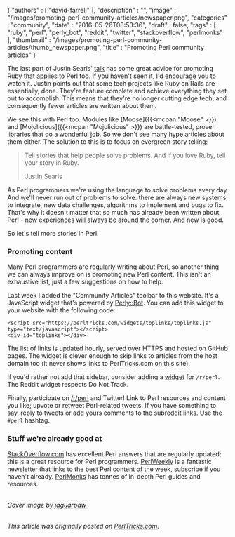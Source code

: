 {
   "authors" : [
      "david-farrell"
   ],
   "description" : "",
   "image" : "/images/promoting-perl-community-articles/newspaper.png",
   "categories" : "community",
   "date" : "2016-05-26T08:53:36",
   "draft" : false,
   "tags" : [
      "ruby",
      "perl",
      "perly_bot",
      "reddit",
      "twitter",
      "stackoverflow",
      "perlmonks"
   ],
   "thumbnail" : "/images/promoting-perl-community-articles/thumb_newspaper.png",
   "title" : "Promoting Perl community articles"
}

The last part of Justin Searls' [talk](https://vimeo.com/165527044#t=28m10s) has some great advice for promoting Ruby that applies to Perl too. If you haven't seen it, I'd encourage you to watch it. Justin points out that some tech projects like Ruby on Rails are essentially, done. They're feature complete and achieve everything they set out to accomplish. This means that they're no longer cutting edge tech, and consequently fewer articles are written about them.

We see this with Perl too. Modules like [Moose]({{<mcpan "Moose" >}}) and [Mojolicious]({{<mcpan "Mojolicious" >}}) are battle-tested, proven libraries that do a wonderful job. So we don't see many hype articles about them either. The solution to this is to focus on evergreen story telling:

> Tell stories that help people solve problems. And if you love Ruby, tell your story in Ruby.
>
> Justin Searls

As Perl programmers we're using the language to solve problems every day. And we'll never run out of problems to solve: there are always new systems to integrate, new data challenges, algorithms to implement and bugs to fix. That's why it doesn't matter that so much has already been written about Perl - new experiences will always be around the corner. And new is good.

So let's tell more stories in Perl.

### Promoting content
Many Perl programmers are regularly writing about Perl, so another thing we can always improve on is promoting new Perl content. This isn't an exhaustive list, just a few suggestions on how to help.

Last week I added the "Community Articles" toolbar to this website. It's a JavaScript widget that's powered by [Perly::Bot](https://github.com/dnmfarrell/Perly-Bot). You can add this widget to your website with the following code:

    <script src="https://perltricks.com/widgets/toplinks/toplinks.js" type="text/javascript"></script>
    <div id="toplinks"></div>

The list of links is updated hourly, served over HTTPS and hosted on GitHub pages. The widget is clever enough to skip links to articles from the host domain too (it never shows links to PerlTricks.com on this site).

If you'd rather not add that sidebar, consider adding a [widget](https://www.reddit.com/r/perl/widget) for `/r/perl`. The Reddit widget respects Do Not Track.

Finally, participate on [/r/perl](https://reddit.com/r/perl) and Twitter! Link to Perl resources and content you like; upvote or retweet Perl-related tweets. If you have something to say, reply to tweets or add yours comments to the subreddit links. Use the `#perl` hashtag.

### Stuff we're already good at
[StackOverflow.com](https://stackoverflow.com/questions/tagged/perl) has excellent Perl answers that are regularly updated; this is a great resource for Perl programmers. [PerlWeekly](http://perlweekly.com) is a fantastic newsletter that links to the best Perl content of the week, subscribe if you haven't already. [PerlMonks](http://perlmonks.org) has tonnes of in-depth Perl guides and resources.

<br/>*Cover image by [jaguarpaw](http://newspaper.jaguarpaw.co.uk/)*<br/>

\
*This article was originally posted on [PerlTricks.com](http://perltricks.com).*
